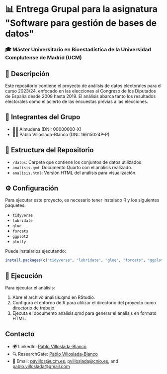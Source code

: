 # 📊 Entrega Grupal para la asignatura "Software para gestión de bases de datos"
### 🎓 Máster Universitario en Bioestadística de la Universidad Complutense de Madrid (UCM)

## 📝 Descripción

Este repositorio contiene el proyecto de análisis de datos electorales para el curso 2023/24, enfocado en las elecciones al Congreso de los Diputados de España desde 2008 hasta 2019. 
El análisis abarca tanto los resultados electorales como el acierto de las encuestas previas a las elecciones.

## 👥 Integrantes del Grupo

- 🙋‍♀️ Almudena (DNI: 00000000-X)
- 🙋‍♂️ Pablo Villoslada-Blanco (DNI: 16615024P-P)

## 📁 Estructura del Repositorio

- `/datos`: Carpeta que contiene los conjuntos de datos utilizados.
- `analisis.qmd`: Documento Quarto con el análisis realizado.
- `analisis.html`: Versión HTML del análisis para visualización.

## ⚙️ Configuración

Para ejecutar este proyecto, es necesario tener instalado R y los siguientes paquetes:

- `tidyverse`
- `lubridate`
- `glue`
- `forcats`
- `ggplot2`
- `plotly`

Puede instalarlos ejecutando:

```R
install.packages(c("tidyverse", "lubridate", "glue", "forcats", "ggplot2", "plotly"))
```

## 🚀 Ejecución

Para ejecutar el análisis:
  1. Abre el archivo analisis.qmd en RStudio.
  2. Configura el entorno de R para utilizar el directorio del proyecto como directorio de trabajo.
  3. Ejecuta el documento analisis.qmd para generar el análisis en formato HTML.

## Contacto
- 🌍 LinkedIn: [Pablo Villoslada-Blanco](https://www.linkedin.com/in/pablo-villoslada-blanco-5a4b2316a/)
- 🔍 ResearchGate: [Pablo Villoslada-Blanco](https://www.researchgate.net/profile/Pablo-Villoslada-Blanco)
- 📧 Email: [pavillos@ucm.es](mailto:pavillos@ucm.es), [pvilloslada@cnio.es](mailto:pvilloslada@cnio.es), and [pablo.villoslada@gmail.com](mailto:pablo.villoslada@gmail.com)

